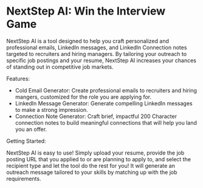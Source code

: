 # NextStep AI: Win the Interview Game

NextStep AI is a tool designed to help you craft personalized and professional emails, LinkedIn messages, and LinkedIn Connection notes targeted to recruiters and hiring managers. By tailoring your outreach to specific job postings and your resume, NextStep AI increases your chances of standing out in competitive job markets. 

Features:

  - Cold Email Generator: Create professional emails to recruiters and hiring mangers, customized for the role you are applying for.
  - LinkedIn Message Generator: Generate compelling LinkedIn messages to make a strong impression.
  - Connection Note Generator: Craft brief, impactful 200 Character connection notes to build meaningful connections that will help you land you an offer.

Getting Started: 

NextStep AI is easy to use! Simply upload your resume, provide the job posting URL that you applied to or are planning to apply to, and select the recipient type and let the tool do the rest for you! It will generate an outreach message tailored to your skills by matching up with the job requirements. 
